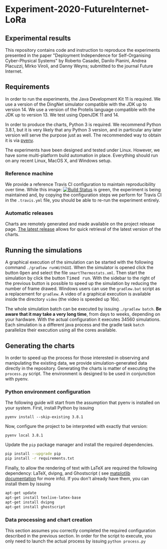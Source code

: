 # Experiment-2020-FutureInternet-LoRa

## Experimental results

This repository contains code and instruction to reproduce the experiments presented in the paper "Deployment Independence for Self-Organising Cyber-Physical Systems" by Roberto Casadei, Danilo Pianini, Andrea Placuzzi, Mirko Viroli, and Danny Weyns; submitted to the journal Future Internet.

## Requirements

In order to run the experiments, the Java Development Kit 11 is required.
We use a version of the DingNet simulator compatible with the JDK up to version 14.
We use a version of the Protelis language compatible with the JDK up to version 13.
We test using OpenJDK 11 and 14.

In order to produce the charts, Python 3 is required.
We recommend Python 3.8.1,
but it is very likely that any Python 3 version,
and in particular any later version will serve the purpose just as well.
The recommended way to obtain it is via [pyenv](https://github.com/pyenv/pyenv).

The experiments have been designed and tested under Linux.
However, we have some multi-platform build automation in place.
Everything should run on any recent Linux, MacOS X, and Windows setup.

### Reference machine

We provide a reference Travis CI configuration to maintain reproducibility over time.
While this image: [![Build Status](https://travis-ci.com/Placu95/Experiment-2020-FutureInternet-LoRa.svg?branch=master)](https://travis-ci.com/Placu95/Experiment-2020-FutureInternet-LoRa)
is green, the experiment is being maintained and,
by copying the configuration steps we perform for Travis CI in the `.travis.yml` file,
you should be able to re-run the experiment entirely.

### Automatic releases

Charts are remotely generated and made available on the project release page.
[The latest release](https://github.com/Placu95/Experiment-2020-FutureInternet-LoRa/releases/latest)
allows for quick retrieval of the latest version of the charts.

## Running the simulations

A graphical execution of the simulation can be started with the following command
`./gradlew runWithGUI`.
When the simulator is opened click the button <kbd>Open</kbd> and select the file `smartThermostats.xml`.
Then start the simulation by click the button <kbd>Timed run</kbd>.
With the sidebar to the right of the previous button is possible to speed up the simulation by reducing the number of frame drawed.
Windows users can use the `gradlew.bat` script as a replacement for `gradlew`.
A video of a graphical execution is available inside the directory `video` (the video is speeded up 16x).

The whole simulation batch can be executed by issuing `./gradlew batch`.
**Be aware that it may take a very long time**, from days to weeks, depending on your hardware.
With the actual configuration it executes 34560 simulations.
Each simulation is a different java process and the gradle task `batch` parallelize their execution using all the cores available. 

## Generating the charts

In order to speed up the process for those interested in observing and manipulating the existing data,
we provide simulation-generated data directly in the repository.
Generating the charts is matter of executing the `process.py` script.
The environment is designed to be used in conjunction with pyenv.

### Python environment configuration

The following guide will start from the assumption that pyenv is installed on your system.
First, install Python by issuing

``pyenv install --skip-existing 3.8.1``

Now, configure the project to be interpreted with exactly that version:

``pyenv local 3.8.1``

Update the `pip` package manager and install the required dependencies.

```bash
pip install --upgrade pip
pip install -r requirements.txt
```

Finally, to allow the rendering of text with LaTeX are required the following dependency: LaTeX, dvipng, and Ghostscript (
see [matplotlib documentation](https://matplotlib.org/3.2.1/tutorials/text/usetex.html) for more info).
If you don't already have them, you can install them by issuing

```bash
apt-get update
apt-get install texlive-latex-base
apt-get install dvipng
apt-get install ghostscript
```


### Data processing and chart creation

This section assumes you correctly completed the required configuration described in the previous section.
In order for the script to execute, you only need to launch the actual process by issuing `python process.py`